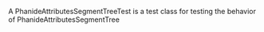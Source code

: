 A PhanideAttributesSegmentTreeTest is a test class for testing the behavior of PhanideAttributesSegmentTree